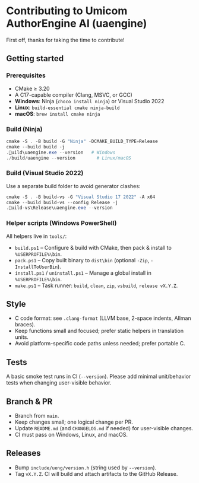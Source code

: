 # Contributing to Umicom AuthorEngine AI (uaengine)

First off, thanks for taking the time to contribute!

## Getting started

### Prerequisites
- CMake ≥ 3.20
- A C17-capable compiler (Clang, MSVC, or GCC)
- **Windows**: Ninja (`choco install ninja`) or Visual Studio 2022
- **Linux**: `build-essential cmake ninja-build`
- **macOS**: `brew install cmake ninja`

### Build (Ninja)
```powershell
cmake -S . -B build -G "Ninja" -DCMAKE_BUILD_TYPE=Release
cmake --build build -j
.uild\uaengine.exe --version   # Windows
./build/uaengine --version        # Linux/macOS
```

### Build (Visual Studio 2022)
Use a separate build folder to avoid generator clashes:
```powershell
cmake -S . -B build-vs -G "Visual Studio 17 2022" -A x64
cmake --build build-vs --config Release -j
.uild-vs\Release\uaengine.exe --version
```

### Helper scripts (Windows PowerShell)
All helpers live in `tools/`:
- `build.ps1` – Configure & build with CMake, then pack & install to `%USERPROFILE%\bin`.
- `pack.ps1` – Copy built binary to `dist\bin` (optional `-Zip`, `-InstallToUserBin`).
- `install.ps1` / `uninstall.ps1` – Manage a global install in `%USERPROFILE%\bin`.
- `make.ps1` – Task runner: `build`, `clean`, `zip`, `vsbuild`, `release vX.Y.Z`.

## Style
- C code format: see `.clang-format` (LLVM base, 2-space indents, Allman braces).
- Keep functions small and focused; prefer static helpers in translation units.
- Avoid platform-specific code paths unless needed; prefer portable C.

## Tests
A basic smoke test runs in CI (`--version`). Please add minimal unit/behavior tests when changing user-visible behavior.

## Branch & PR
- Branch from `main`.
- Keep changes small; one logical change per PR.
- Update `README.md` (and `CHANGELOG.md` if needed) for user-visible changes.
- CI must pass on Windows, Linux, and macOS.

## Releases
- Bump `include/ueng/version.h` (string used by `--version`).
- Tag `vX.Y.Z`. CI will build and attach artifacts to the GitHub Release.
